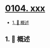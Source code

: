 # [0104. xxx](https://github.com/Tdahuyou/TNotes.leetcode/tree/main/notes/0104.%20xxx)

<!-- region:toc -->

- [1. 📝 概述](#1--概述)

<!-- endregion:toc -->

## 1. 📝 概述
